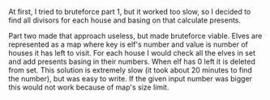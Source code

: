 At first, I tried to bruteforce part 1, but it worked too slow, so I decided to find all
divisors for each house and basing on that calculate presents.

Part two made that approach useless, but made bruteforce viable. Elves are represented
as a map where key is elf's number and value is number of houses it has left to visit.
For each house I would check all the elves in set and add presents basing in their numbers. When
elf has 0 left it is deleted from set. This solution is extremely slow (it took about 20 minutes
to find the number), but was easy to write. If the given input number was bigger this would not
work because of map's size limit.
